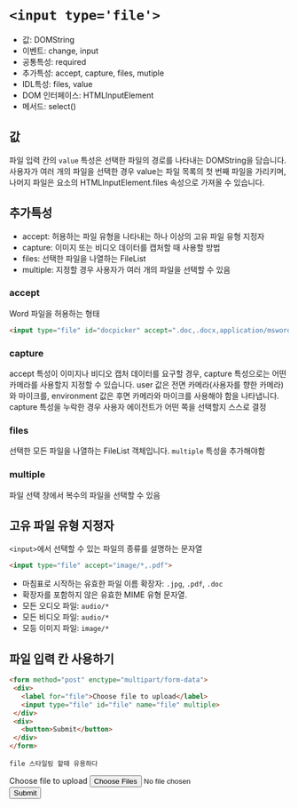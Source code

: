 # `<input type='file'>`

- 값: DOMString
- 이벤트: change, input
- 공통특성: required
- 추가특성: accept, capture, files, mutiple
- IDL특성: files, value
- DOM 인터페이스: HTMLInputElement
- 메서드: select()

## 값
파일 입력 칸의 `value` 특성은 선택한 파일의 경로를 나타내는 DOMString을 담습니다. 사용자가 여러 개의 파일을 선택한 경우 value는 파일 목록의 첫 번째 파일을 가리키며, 나머지 파일은 요소의 HTMLInputElement.files 속성으로 가져올 수 있습니다.

## 추가특성
- accept: 허용하는 파일 유형을 나타내는 하나 이상의 고유 파일 유형 지정자
- capture: 이미지 또는 비디오 데이터를 캡처할 때 사용할 방법
- files: 선택한 파일을 나열하는 FileList
- multiple: 지정할 경우 사용자가 여러 개의 파일을 선택할 수 있음

### accept
 Word 파일을 허용하는 형태
```html
<input type="file" id="docpicker" accept=".doc,.docx,application/msword,application/vnd.openxmlformats-officedocument.wordprocessingml.document">
```

### capture
accept 특성이 이미지나 비디오 캡처 데이터를 요구할 경우, capture 특성으로는 어떤 카메라를 사용할지 지정할 수 있습니다. user 값은 전면 카메라(사용자를 향한 카메라)와 마이크를, environment 값은 후면 카메라와 마이크를 사용해야 함을 나타냅니다. capture 특성을 누락한 경우 사용자 에이전트가 어떤 쪽을 선택할지 스스로 결정

### files
선택한 모든 파일을 나열하는 FileList 객체입니다. `multiple` 특성을 추가해야함

### multiple
파일 선택 창에서 복수의 파일을 선택할 수 있음

## 고유 파일 유형 지정자
 `<input>`에서 선택할 수 있는 파일의 종류를 설명하는 문자열
 ```html
 <input type="file" accept="image/*,.pdf">
 ```
 - 마침표로 시작하는 유효한 파일 이름 확장자: `.jpg`, `.pdf`, `.doc`
 - 확장자를 포함하지 않은 유효한 MIME 유형 문자열.
 - 모든 오디오 파일: `audio/*`
 - 모든 비디오 파일: `audio/*`
 - 모등 이미지 파일: `image/*`

## 파일 입력 칸 사용하기
```html
<form method="post" enctype="multipart/form-data">
 <div>
   <label for="file">Choose file to upload</label>
   <input type="file" id="file" name="file" multiple>
 </div>
 <div>
   <button>Submit</button>
 </div>
</form>
```
`file 스타일링 할때 유용하다`
<form method="post" enctype="multipart/form-data">
 <div>
   <label for="file">Choose file to upload</label>
   <input type="file" id="file" name="file" multiple>
 </div>
 <div>
   <button>Submit</button>
 </div>
</form>

